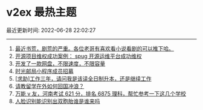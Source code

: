 # v2ex 最热主题

最近更新时间: 2022-06-28 22:02:27

--- 
1. [最近书荒，剧荒的严重。各位老哥有喜欢看小说看剧的可以推下哈。](https://www.v2ex.com/t/862603) 
2. [开源项目维权成功案例： spug 开源运维平台成功维权](https://www.v2ex.com/t/862599) 
3. [开发了一款网盘，不限速度，不限容量](https://www.v2ex.com/t/862608) 
4. [时光邮局小程序成员招募](https://www.v2ex.com/t/862632) 
5. [[求助]工作三年，请问我是该读全日制升本，还是继续工作](https://www.v2ex.com/t/862648) 
6. [请教留学在外如何回国冲浪？](https://www.v2ex.com/t/862636) 
7. [万能 v 友，河南考试 621 分，排名 6875 理科，帮忙参考一下这几个学校](https://www.v2ex.com/t/862656) 
8. [人脸识别能识别出双胞胎谁是谁来吗](https://www.v2ex.com/t/862633) 
